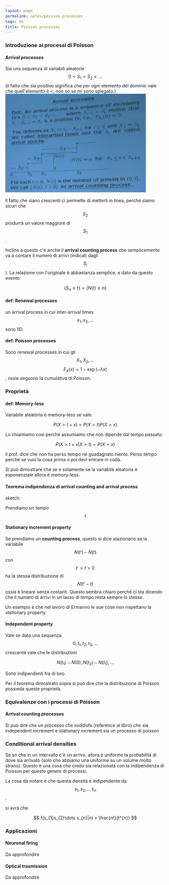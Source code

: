 ```yaml
---
layout: page
permalink: notes/poisson-processes
tags: en
title: Poisson processes
---
```


### Introduzione ai processi di Poisson

#### Arrival processes

Sia una sequenza di variabili aleatorie $$0 < S_{1} < S_{2} < \dots$$ (il fatto che sia positivo  significa che per ogni elemento del dominio vale che quell'elemento è <, non so se mi sono spiegato.)
<img src="/images/notes/Poisson processes-20240128100752878.webp" width="443" alt="Poisson processes-20240128100752878">

Il fatto che siano crescenti ci permette di metterli in linea, perché siamo sicuri che $$S_{2}$$ produrrà un valore maggiore di $$S_{1}$$.

Incline a questo c'è anche il **arrival counting process** che semplicemente va a contare il numero di arrivi (indicati dagli $$S_{i}$$).
La relazione con l'originale è abbastanza semplice, e dato da questo evento:

$$
\{S_{n} \leq t\} = \{N(t) \geq n\}
$$


#### def: Renewal processes 

un arrival process in cui inter-arrival times $$x_{1}, x_{2}, \dots$$ sono IID.
#### def: Poisson processes

Sono renewal processes in cui gli $$X_{1}, X_{2}, \dots$$
$$F_{X}(x) = 1 - \exp(-\lambda x)$$, ossia seguono la cumulativa di Poisson.
### Proprietà
#### def: Memory-less
Variabile aleatoria è memory-less se vale.

$$
P(X > t + x)= P(X > t) P(X > x)
$$


Lo chiamiamo così perché assumiamo che non dipende dal tempo passato:

$$
P(X > t + x | X > t) = P(X > x)
$$

il prof. dice che non ha perso tempo né guadagnato niente. Perso tempo perché se vuoi la cosa prima o poi devi entrare in coda.

Si può dimostrare che se e solamente se la variabile aleatoria è esponenziale allora è memory-less.

#### Teorema indipendenza di arrival counting and arrival process

sketch:

Prendiamo un tempo $$t$$ 

#### Stationary increment property
Se prendiamo un **counting process**, questo si dice stazionario se la variabile $$N(t') - N(t)$$ con $$t' > t > 0$$  ha la stessa distribuzione di  $$N(t'- t)$$ ossia è lineare senza costanti.
Questo sembra chiaro perché ci sta dicendo che il numero di arrivi in un lasso di tempo resta sempre lo stesso.

Un esempio è che nel lavoro di Ermanno le sue cose non rispettano la stationary property.

#### Independent property

Vale se data una sequenza $$0, t_{1}, t_{2}, t_{3}, \dots$$ crescente vale che le distribuzioni

$$
N(t_{1}) - N(0), N(t_{2}) - N(t_{1}), \dots
$$

Sono indipendenti fra di loro

Per il teorema dimostrato sopra si può dire che la distribuzione di Poisson possieda queste proprietà.

### Equivalenze con i processi di Poisson

#### Arrival counting processes
Si può dire che un processo che soddisfa
(reference al libro) che sia independent increment e stationary increment sia un processo di poisson


### Conditional arrival densities

Se so che in un intervallo c'è un arrivo, allora è uniforme la probabilità di dove sia arrivato (solo che abbiamo una uniforme su un volume molto strano). Questo è una cosa che credo sia relazionata con la indipendenza di Poisson per questo genere di processi.

La cosa da notare è che questa densità è indipendente da $$s_{1}, s_{2}, .., s_{n}$$. 

si avrà che

$$
f(s_{1}s_{2}\dots s_{n}|n) = \frac{n!}{t^{n}}
$$


### Applicazioni
#### Neuronal firing
Da approfondire

#### Optical trasmission
Da approfondire